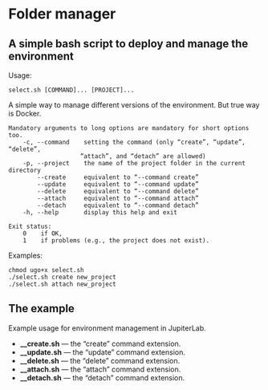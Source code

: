 # Folder manager
## A simple bash script to deploy and manage the environment 

Usage:

    select.sh [COMMAND]... [PROJECT]...

A simple way to manage different versions of the environment. But true way is Docker.

    Mandatory arguments to long options are mandatory for short options too.
        -с, --command    setting the command (only “create”, “update”, “delete”,
                        “attach”, and “detach” are allowed)
        -p, --project    the name of the project folder in the current directory
            --create     equivalent to “--command create”
            --update     equivalent to “--command update”
            --delete     equivalent to “--command delete”
            --attach     equivalent to “--command attach”
            --detach     equivalent to “--command detach”
        -h, --help       display this help and exit

    Exit status:
        0    if OK,
        1    if problems (e.g., the project does not exist).

Examples:

    chmod ugo+x select.sh
    ./select.sh create new_project
    ./select.sh attach new_project


## The example
Example usage for environment management in JupiterLab.

+ __\_\_create.sh__ — the “create” command extension.
+ __\_\_update.sh__ — the “update” command extension.
+ __\_\_delete.sh__ — the “delete” command extension.
+ __\_\_attach.sh__ — the “attach” command extension.
+ __\_\_detach.sh__ — the “detach” command extension.
